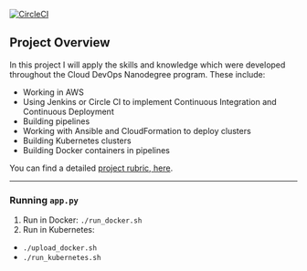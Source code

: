 [![CircleCI](https://dl.circleci.com/status-badge/img/gh/ashishnitinpatil/udacity_nd9991_capstone/tree/master.svg?style=svg)](https://dl.circleci.com/status-badge/redirect/gh/ashishnitinpatil/udacity_nd9991_capstone/tree/master)

## Project Overview

In this project I will apply the skills and knowledge which were developed throughout the Cloud DevOps Nanodegree program. These include:

* Working in AWS
* Using Jenkins or Circle CI to implement Continuous Integration and Continuous Deployment
* Building pipelines
* Working with Ansible and CloudFormation to deploy clusters
* Building Kubernetes clusters
* Building Docker containers in pipelines

You can find a detailed [project rubric, here](https://review.udacity.com/#!/rubrics/2577/view).

---

### Running `app.py`

1. Run in Docker:  `./run_docker.sh`
2. Run in Kubernetes:  
  - `./upload_docker.sh`
  - `./run_kubernetes.sh`
